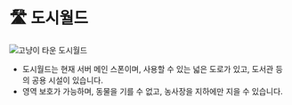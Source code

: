 # 🛣️ 도시월드

![고냥이 타운 도시월드](../../.gitbook/assets/2022-07-04\_02.12.09.png)

* 도시월드는 현재 서버 메인 스폰이며, 사용할 수 있는 넓은 도로가 있고, 도서관 등의 공용 시설이 있습니다.
* 영역 보호가 가능하며, 동물을 기를 수 없고, 농사장을 지하에만 지을 수 있습니다.&#x20;
